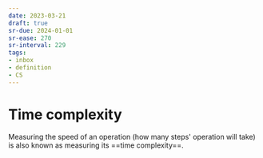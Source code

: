 ```yaml
---
date: 2023-03-21
draft: true
sr-due: 2024-01-01
sr-ease: 270
sr-interval: 229
tags:
- inbox
- definition
- CS
---
```


# Time complexity

Measuring the speed of an operation (how many steps' operation will take) is also
known as measuring its ==time complexity==.
<!--SR:!2023-04-16,3,250-->